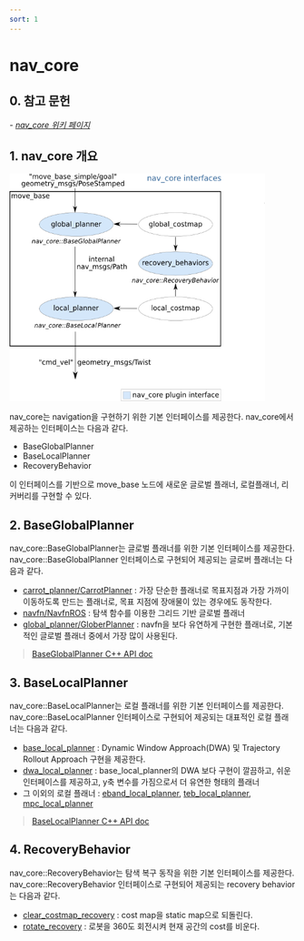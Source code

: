 ```yaml
---
sort: 1
---
```


# nav_core

## 0. 참고 문헌

*- [nav_core 위키 페이지](http://wiki.ros.org/nav_core)*

## 1. nav_core 개요
<img src="NavCore.png"  width="450" height="400">

nav_core는 navigation을 구현하기 위한 기본 인터페이스를 제공한다.
nav_core에서 제공하는 인터페이스는 다음과 같다.

* BaseGlobalPlanner
* BaseLocalPlanner
* RecoveryBehavior

이 인터페이스를 기반으로 move_base 노드에 새로운 글로벌 플래너, 로컬플래너, 리커버리를 구현할 수 있다.

## 2. BaseGlobalPlanner
nav_core::BaseGlobalPlanner는 글로벌 플래너를 위한 기본 인터페이스를 제공한다. nav_core::BaseGlobalPlanner 인터페이스로 구현되어 제공되는 글로버 플래너는 다음과 같다.

* [carrot_planner/CarrotPlanner](http://wiki.ros.org/carrot_planner) : 가장 단순한 플래너로 목표지점과 가장 가까이 이동하도록 만드는 플래너로, 목표 지점에 장애물이 있는 경우에도 동작한다.
* [navfn/NavfnROS](http://wiki.ros.org/navfn) : 탐색 함수를 이용한 그리드 기반 글로벌 플래너
* [global_planner/GloberPlanner](http://wiki.ros.org/global_planner) : navfn을 보다 유연하게 구현한 플래너로, 기본적인 글로벌 플래너 중에서 가장 많이 사용된다.

> [BaseGlobalPlanner C++ API doc](https://docs.ros.org/en/api/nav_core/html/classnav__core_1_1BaseGlobalPlanner.html)

## 3. BaseLocalPlanner
nav_core::BaseLocalPlanner는 로컬 플래너를 위한 기본 인터페이스를 제공한다. nav_core::BaseLocalPlanner 인터페이스로 구현되어 제공되는 대표적인 로컬 플래너는 다음과 같다.

* [base_local_planner](http://wiki.ros.org/base_local_planner) : Dynamic Window Approach(DWA) 및 Trajectory Rollout Approach 구현을 제공한다.
* [dwa_local_planner](http://wiki.ros.org/dwa_local_planner) : base_local_planner의 DWA 보다 구현이 깔끔하고, 쉬운 인터페이스를 제공하고, y축 변수를 가짐으로서 더 유연한 형태의 플래너
* 그 이외의 로컬 플래너 : [eband_local_planner](http://wiki.ros.org/eband_local_planner), [teb_local_planner](http://wiki.ros.org/teb_local_planner), [mpc_local_planner](http://wiki.ros.org/mpc_local_planner)

> [BaseLocalPlanner C++ API doc](https://docs.ros.org/en/api/nav_core/html/classnav__core_1_1BaseLocalPlanner.html)

## 4. RecoveryBehavior
nav_core::RecoveryBehavior는 탐색 복구 동작을 위한 기본 인터페이스를 제공한다. nav_core::RecoveryBehavior 인터페이스로 구현되어 제공되는 recovery behavior는 다음과 같다.

* [clear_costmap_recovery](http://wiki.ros.org/clear_costmap_recovery) : cost map을 static map으로 되돌린다. 
* [rotate_recovery](http://wiki.ros.org/rotate_recovery) : 로봇을 360도 회전시켜 현재 공간의 cost를 비운다.